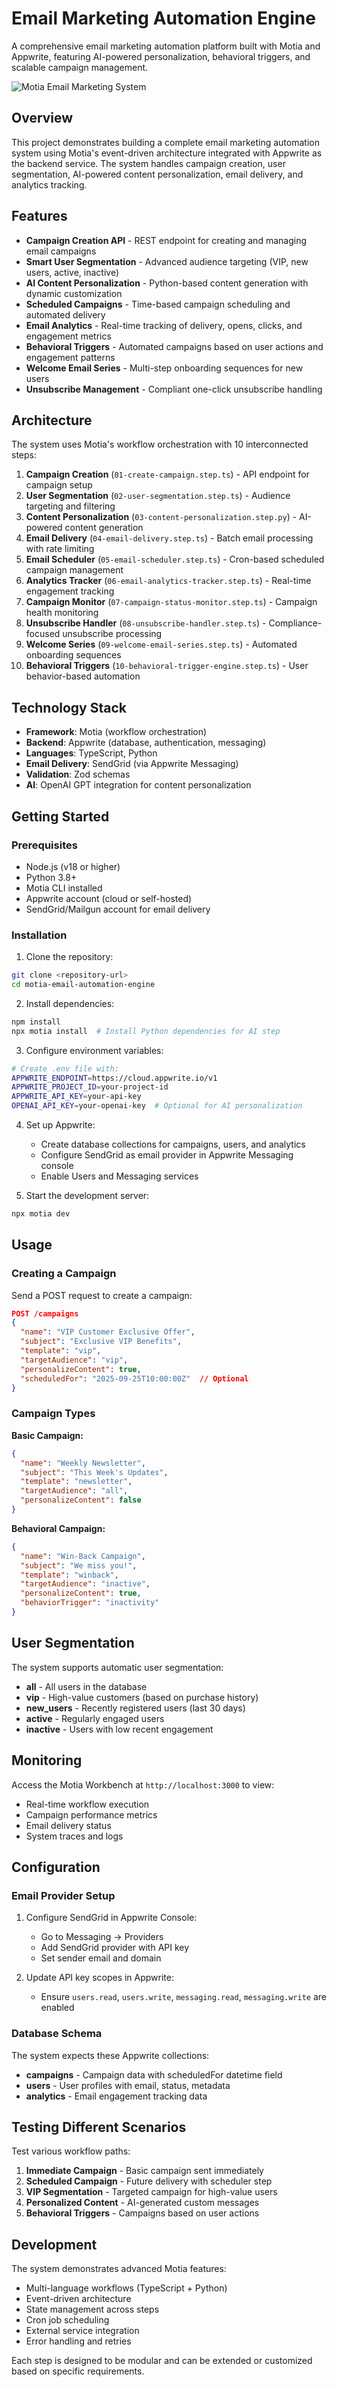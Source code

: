 # Email Marketing Automation Engine

A comprehensive email marketing automation platform built with Motia and Appwrite, featuring AI-powered personalization, behavioral triggers, and scalable campaign management.

![Motia Email Marketing System](./assets/motia-workbench.gif)

## Overview

This project demonstrates building a complete email marketing automation system using Motia's event-driven architecture integrated with Appwrite as the backend service. The system handles campaign creation, user segmentation, AI-powered content personalization, email delivery, and analytics tracking.

## Features

- **Campaign Creation API** - REST endpoint for creating and managing email campaigns
- **Smart User Segmentation** - Advanced audience targeting (VIP, new users, active, inactive)
- **AI Content Personalization** - Python-based content generation with dynamic customization
- **Scheduled Campaigns** - Time-based campaign scheduling and automated delivery
- **Email Analytics** - Real-time tracking of delivery, opens, clicks, and engagement metrics
- **Behavioral Triggers** - Automated campaigns based on user actions and engagement patterns
- **Welcome Email Series** - Multi-step onboarding sequences for new users
- **Unsubscribe Management** - Compliant one-click unsubscribe handling

## Architecture

The system uses Motia's workflow orchestration with 10 interconnected steps:

1. **Campaign Creation** (`01-create-campaign.step.ts`) - API endpoint for campaign setup
2. **User Segmentation** (`02-user-segmentation.step.ts`) - Audience targeting and filtering
3. **Content Personalization** (`03-content-personalization.step.py`) - AI-powered content generation
4. **Email Delivery** (`04-email-delivery.step.ts`) - Batch email processing with rate limiting
5. **Email Scheduler** (`05-email-scheduler.step.ts`) - Cron-based scheduled campaign management
6. **Analytics Tracker** (`06-email-analytics-tracker.step.ts`) - Real-time engagement tracking
7. **Campaign Monitor** (`07-campaign-status-monitor.step.ts`) - Campaign health monitoring
8. **Unsubscribe Handler** (`08-unsubscribe-handler.step.ts`) - Compliance-focused unsubscribe processing
9. **Welcome Series** (`09-welcome-email-series.step.ts`) - Automated onboarding sequences
10. **Behavioral Triggers** (`10-behavioral-trigger-engine.step.ts`) - User behavior-based automation

## Technology Stack

- **Framework**: Motia (workflow orchestration)
- **Backend**: Appwrite (database, authentication, messaging)
- **Languages**: TypeScript, Python
- **Email Delivery**: SendGrid (via Appwrite Messaging)
- **Validation**: Zod schemas
- **AI**: OpenAI GPT integration for content personalization

## Getting Started

### Prerequisites

- Node.js (v18 or higher)
- Python 3.8+
- Motia CLI installed
- Appwrite account (cloud or self-hosted)
- SendGrid/Mailgun account for email delivery

### Installation

1. Clone the repository:

```bash
git clone <repository-url>
cd motia-email-automation-engine
```

2. Install dependencies:

```bash
npm install
npx motia install  # Install Python dependencies for AI step
```

3. Configure environment variables:

```bash
# Create .env file with:
APPWRITE_ENDPOINT=https://cloud.appwrite.io/v1
APPWRITE_PROJECT_ID=your-project-id
APPWRITE_API_KEY=your-api-key
OPENAI_API_KEY=your-openai-key  # Optional for AI personalization
```

4. Set up Appwrite:

   - Create database collections for campaigns, users, and analytics
   - Configure SendGrid as email provider in Appwrite Messaging console
   - Enable Users and Messaging services

5. Start the development server:

```bash
npx motia dev
```

## Usage

### Creating a Campaign

Send a POST request to create a campaign:

```json
POST /campaigns
{
  "name": "VIP Customer Exclusive Offer",
  "subject": "Exclusive VIP Benefits",
  "template": "vip",
  "targetAudience": "vip",
  "personalizeContent": true,
  "scheduledFor": "2025-09-25T10:00:00Z"  // Optional
}
```

### Campaign Types

**Basic Campaign:**

```json
{
  "name": "Weekly Newsletter",
  "subject": "This Week's Updates",
  "template": "newsletter",
  "targetAudience": "all",
  "personalizeContent": false
}
```

**Behavioral Campaign:**

```json
{
  "name": "Win-Back Campaign",
  "subject": "We miss you!",
  "template": "winback",
  "targetAudience": "inactive",
  "personalizeContent": true,
  "behaviorTrigger": "inactivity"
}
```

## User Segmentation

The system supports automatic user segmentation:

- **all** - All users in the database
- **vip** - High-value customers (based on purchase history)
- **new_users** - Recently registered users (last 30 days)
- **active** - Regularly engaged users
- **inactive** - Users with low recent engagement

## Monitoring

Access the Motia Workbench at `http://localhost:3000` to view:

- Real-time workflow execution
- Campaign performance metrics
- Email delivery status
- System traces and logs

## Configuration

### Email Provider Setup

1. Configure SendGrid in Appwrite Console:

   - Go to Messaging → Providers
   - Add SendGrid provider with API key
   - Set sender email and domain

2. Update API key scopes in Appwrite:
   - Ensure `users.read`, `users.write`, `messaging.read`, `messaging.write` are enabled

### Database Schema

The system expects these Appwrite collections:

- **campaigns** - Campaign data with scheduledFor datetime field
- **users** - User profiles with email, status, metadata
- **analytics** - Email engagement tracking data

## Testing Different Scenarios

Test various workflow paths:

1. **Immediate Campaign** - Basic campaign sent immediately
2. **Scheduled Campaign** - Future delivery with scheduler step
3. **VIP Segmentation** - Targeted campaign for high-value users
4. **Personalized Content** - AI-generated custom messages
5. **Behavioral Triggers** - Campaigns based on user actions

## Development

The system demonstrates advanced Motia features:

- Multi-language workflows (TypeScript + Python)
- Event-driven architecture
- State management across steps
- Cron job scheduling
- External service integration
- Error handling and retries

Each step is designed to be modular and can be extended or customized based on specific requirements.
